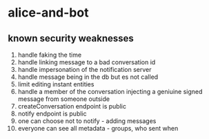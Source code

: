 # alice-and-bot

## known security weaknesses

1. handle faking the time
1. handle linking message to a bad conversation id
1. handle impersonation of the notification server
1. handle message being in the db but es not called
1. limit editing instant entities
1. handle a member of the conversation injecting a geniuine signed message from
   someone outside
1. createConversation endpoint is public
1. notify endpoint is public
1. one can choose not to notify - adding messages
1. everyone can see all metadata - groups, who sent when

